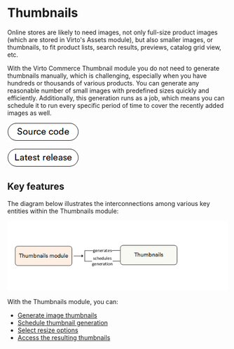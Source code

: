 # Thumbnails

Online stores are likely to need images, not only full-size product images (which are stored in Virto's Assets module<!---link-->), but also smaller images, or thumbnails, to fit product lists, search results, previews, catalog grid view, etc.

With the Virto Commerce Thumbnail module you do not need to generate thumbnails manually, which is challenging, especially when you have hundreds or thousands of various products. You can generate any reasonable number of small images with predefined sizes quickly and efficiently. Additionally, this generation runs as a job, which means you can schedule it to run every specific period of time to cover the recently added images as well.

[![Source code](media/source_code.png)](https://github.com/VirtoCommerce/vc-module-image-tools)

[![Download](media/latest_release.png)](https://github.com/VirtoCommerce/vc-module-image-tools/releases)

## Key features

The diagram below illustrates the interconnections among various key entities within the Thumbnails module:

![Thumbnails](media/key-entities.png)

With the Thumbnails module, you can:

* [Generate image thumbnails](generating-thumbnails.md)
* [Schedule thumbnail generation](generating-thumbnails.md#scheduled-run)
* [Select resize options](thumbnail-options.md)
* [Access the resulting thumbnails](using-thumbnails.md)
